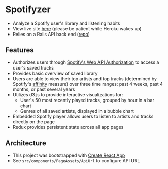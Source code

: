 # Spotifyzer
* Analyze a Spotify user's library and listening habits
* View live site [here](http://www.spotifyzer.com/) (please be patient while Heroku wakes up)
* Relies on a Rails API back end ([repo](https://github.com/davidtom/spotifyzer-api))

## Features
* Authorizes users through [Spotify's Web API Authorization](https://developer.spotify.com/web-api/authorization-guide/) to access a user's saved tracks
* Provides basic overview of saved library
* Users are able to view their top artists and top tracks (determined by Spotify's [affinity](https://developer.spotify.com/web-api/get-users-top-artists-and-tracks/) measure) over three time ranges: past 4 weeks, past 4 months, or past several years
* Utilizes d3.js to provide interactive visualizations for:
  * User's 50 most recently played tracks, grouped by hour in a bar chart
  * Genres of all saved artists, displayed in a bubble chart
* Embedded Spotify player allows users to listen to artists and tracks directly on the page
* Redux provides persistent state across all app pages

## Architecture
* This project was bootstrapped with [Create React App](https://github.com/facebookincubator/create-react-app)
* See ```src/components/PageAssets/ApiUrl``` to configure API URL
